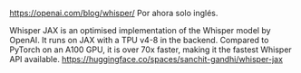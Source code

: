 https://openai.com/blog/whisper/
Por ahora solo inglés.



Whisper JAX is an optimised implementation of the Whisper model by OpenAI. It runs on JAX with a TPU v4-8 in the backend. Compared to PyTorch on an A100 GPU, it is over 70x faster, making it the fastest Whisper API available.
https://huggingface.co/spaces/sanchit-gandhi/whisper-jax
